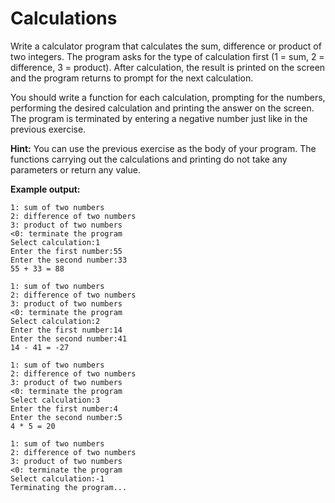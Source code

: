# Calculations

Write a calculator program that calculates the sum, difference or product of two integers. The program asks for the type of calculation first (1 = sum, 2 = difference, 3 = product). After calculation, the result is printed on the screen and the program returns to prompt for the next calculation.

You should write a function for each calculation, prompting for the numbers, performing the desired calculation and printing the answer on the screen. The program is terminated by entering a negative number just like in the previous exercise.

**Hint:**
You can use the previous exercise as the body of your program. The functions carrying out the calculations and printing do not take any parameters or return any value.

**Example output:**

```
1: sum of two numbers
2: difference of two numbers
3: product of two numbers
<0: terminate the program
Select calculation:1
Enter the first number:55
Enter the second number:33
55 + 33 = 88

1: sum of two numbers
2: difference of two numbers
3: product of two numbers
<0: terminate the program
Select calculation:2
Enter the first number:14
Enter the second number:41
14 - 41 = -27

1: sum of two numbers
2: difference of two numbers
3: product of two numbers
<0: terminate the program
Select calculation:3
Enter the first number:4
Enter the second number:5
4 * 5 = 20

1: sum of two numbers
2: difference of two numbers
3: product of two numbers
<0: terminate the program
Select calculation:-1
Terminating the program...
```